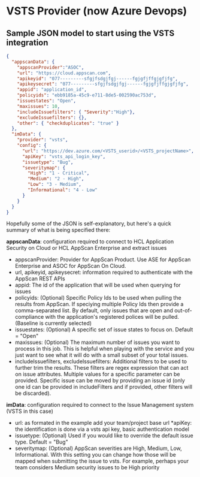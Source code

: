 # VSTS Provider (now Azure Devops)

## Sample JSON model to start using the VSTS integration

```json
{
  "appscanData": {
    "appscanProvider":"ASOC",
    "url": "https://cloud.appscan.com",
    "apikeyid": "077---------sfgjfsdgjfgj------fgjgfjffgjgfjfg",
    "apikeysecret": "077---------sfgjfsdgjfgj------fgjgfjffgjgfjfg",
    "appid": "application_id",
    "policyids": "ebb9185a-45c9-e711-8de5-002590ac753d",
    "issuestates": "Open",
    "maxissues": 10,
    "includeIssuefilters": { "Severity":"High"},
    "excludeIssuefilters": {},
    "other": { "checkduplicates": "true" }
  },
  "imData": {
    "provider": "vsts",
    "config": {
      "url": "https://dev.azure.com/<VSTS_userid>/<VSTS_projectName>",
      "apiKey": "vsts_api_login_key",
      "issuetype": "Bug",
      "severitymap": {
        "High": "1 - Critical",
        "Medium": "2 - High",
        "Low": "3 - Medium",
        "Informational": "4 - Low"
      }
    }
  }
}
```

Hopefully some of the JSON is self-explanatory, but here's a quick summary of what is being specified there:

**appscanData**: configuration required to connect to HCL Application Security on Cloud or HCL AppScan Enterprise and extract issues

- appscanProvider: Provider for AppScan Product. Use ASE for AppScan Enterprise and ASOC for AppScan On Cloud.
- url, apikeyid, apikeysecret: information required to authenticate with the AppScan REST APIs
- appid: The id of the application that will be used when querying for issues
- policyids: (Optional) Specific Policy Ids to be used when pulling the results from AppScan. If speciying multiple Policy Ids then provide a comma-separated list. By default, only issues that are open and out-of-compliance with the application's registered polices will be pulled. (Baseline is currently selected)
- issuestates: (Optional) A specific set of issue states to focus on. Default = "Open"
- maxissues: (Optional) The maximum number of issues you want to process in this job. This is helpful when playing
  with the service and you just want to see what it will do with a small subset of your total issues.
- includeIssuefilters, excludeIssuefilters: Additional filters to be used to further trim the results. These filters are regex expression that can act on issue attributes. Multiple values for a specific parameter can be provided. Specific issue can be moved by providing an issue id (only one id can be provided in includeFilters and if provided, other filters will be discarded).

**imData**: configuration required to connect to the Issue Management system (VSTS in this case)

- url: as formated in the example add your team/project base url
  \*apiKey: the identification is done via a vsts api key, basic authentication model
- issuetype: (Optional) Used if you would like to override the default issue type. Default = "Bug"
- severitymap: (Optional) AppScan severities are High, Medium, Low, Informational. With this setting you can change how those will be mapped when submitting the issue to vsts. For example, perhaps your team considers Medium security issues to be High priority
